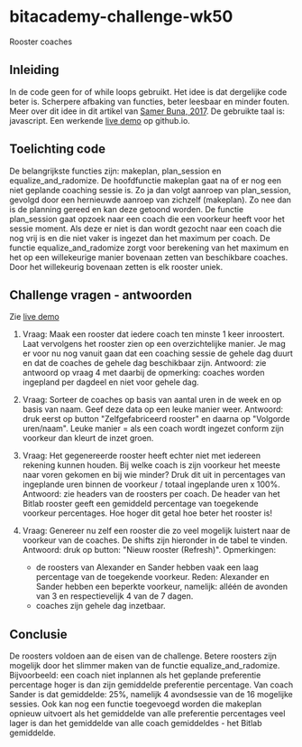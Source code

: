 # bitacademy-challenge-wk50  
Rooster coaches 

## Inleiding
In de code geen for of while loops gebruikt. Het idee is dat dergelijke code beter is. Scherpere afbaking van functies, beter leesbaar en minder fouten. Meer over dit idee in dit artikel van [Samer Buna, 2017](https://medium.com/edge-coders/coding-tip-try-to-code-without-loops-18694cf06428). De gebruikte taal is: javascript. Een werkende [live demo](https://jhmj-io.github.io/bitacademy-challenge-wk50/) op github.io.


## Toelichting code
De belangrijkste functies zijn: makeplan, plan_session en equalize_and_radomize. De hoofdfunctie makeplan gaat na of er nog een niet geplande coaching sessie is. Zo ja dan volgt aanroep van plan_session, gevolgd door een hernieuwde aanroep van zichzelf (makeplan). Zo nee dan is de planning gereed en kan deze getoond worden. De functie plan_session gaat opzoek naar een coach die een voorkeur heeft voor het sessie moment. Als deze er niet is dan wordt gezocht naar een coach die nog vrij is en die niet vaker is ingezet dan het maximum per coach. De functie equalize_and_radomize zorgt voor berekening van het maximum en het op een willekeurige manier bovenaan zetten van beschikbare coaches. Door het willekeurig bovenaan zetten is elk rooster uniek.


## Challenge vragen - antwoorden

Zie [live demo](https://jhmj-io.github.io/bitacademy-challenge-wk50/)

1. Vraag: Maak een rooster dat iedere coach ten minste 1 keer inroostert. Laat vervolgens het rooster zien op een overzichtelijke manier. Je mag er voor nu nog vanuit gaan dat een coaching sessie de gehele dag duurt en dat de coaches de gehele dag beschikbaar zijn.
Antwoord: zie antwoord op vraag 4 met daarbij de opmerking: coaches worden ingepland per dagdeel en niet voor gehele dag.

2. Vraag: Sorteer de coaches op basis van aantal uren in de week en op basis van naam. Geef deze data op een leuke manier weer. Antwoord: druk eerst op button "Zelfgefabriceerd rooster" en daarna op "Volgorde uren/naam". Leuke manier = als een coach wordt ingezet conform zijn voorkeur dan kleurt de inzet groen.

3. Vraag: Het gegenereerde rooster heeft echter niet met iedereen rekening kunnen houden. Bij welke coach is zijn voorkeur het meeste naar voren gekomen en bij wie minder? Druk dit uit in percentages van ingeplande uren binnen de voorkeur / totaal ingeplande uren x 100%. Antwoord: zie headers van de roosters per coach. De header van het Bitlab rooster geeft een gemiddeld percentage van toegekende voorkeur percentages. Hoe hoger dit getal hoe beter het rooster is!

4. Vraag: Genereer nu zelf een rooster die zo veel mogelijk luistert naar de voorkeur van de coaches. De shifts zijn hieronder in de tabel te vinden. Antwoord: druk op button: "Nieuw rooster (Refresh)".  Opmerkingen: 
    - de roosters van Alexander en Sander hebben vaak een laag percentage van de toegekende voorkeur. Reden: Alexander en Sander hebben een beperkte voorkeur, namelijk: alléén de avonden van 3 en respectievelijk 4 van de 7 dagen.
    - coaches zijn gehele dag inzetbaar.


## Conclusie
De roosters voldoen aan de eisen van de challenge. Betere roosters zijn mogelijk door het slimmer maken van de functie
equalize_and_radomize. Bijvoorbeeld: een coach niet inplannen als het geplande preferentie percentage hoger is dan zijn gemiddelde preferentie percentage. Van coach Sander is dat gemiddelde: 25%, namelijk 4 avondsessie van de 16 mogelijke sessies. Ook kan nog een functie toegevoegd worden die makeplan opnieuw uitvoert als het gemiddelde van alle preferentie percentages veel lager is dan het gemiddelde van alle coach gemiddeldes - het Bitlab gemiddelde. 
